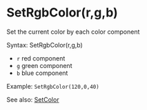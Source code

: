 # SetRgbColor\(r,g,b\) 

Set the current color by each color component 

Syntax: SetRgbColor\(r,g,b\) 

* `r` red component
* `g` green component
* `b` blue component

 Example: `SetRgbColor(120,0,40)` 

See also: [SetColor](/api-native-functions/setcolor.md)

